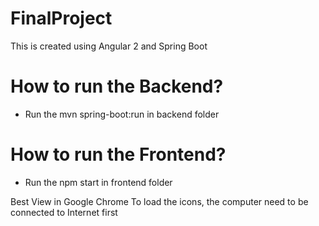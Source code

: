 # FinalProject
This is created using Angular 2 and Spring Boot

# How to run the Backend?
  - Run the mvn spring-boot:run in backend folder
  
# How to run the Frontend?
  - Run the npm start in frontend folder
  
Best View in Google Chrome
To load the icons, the computer need to be connected to Internet first